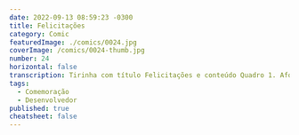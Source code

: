 ```yaml
---
date: 2022-09-13 08:59:23 -0300
title: Felicitações
category: Comic
featuredImage: ./comics/0024.jpg
coverImage: /comics/0024-thumb.jpg
number: 24
horizontal: false
transcription: Tirinha com título Felicitações e conteúdo Quadro 1. Afonso fala "Felicitações para o dia dos desenvolvedores! Por que é hoje? Data de morte de alguém?" Sophie fala "É o dia 256 do ano! A maior elevação de 2 possível". Quadro 2. Msone fala "É numerologia e astrologia? Não sabia que eram supersticiosas!".
tags:
  - Comemoração
  - Desenvolvedor
published: true
cheatsheet: false
---
```

